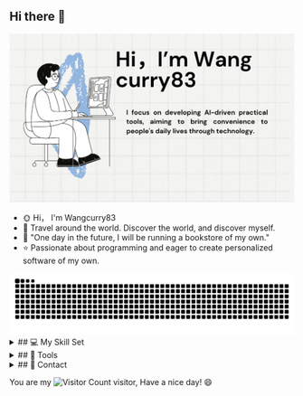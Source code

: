 ## Hi there 👋
![](images/020306.png)


<!--
**wl200203/wl200203** is a ✨ _special_ ✨ repository because its `README.md` (this file) appears on your GitHub profile.

Here are some ideas to get you started:

- 🔭 I’m currently working on ...
- 🌱 I’m currently learning ...
- 👯 I’m looking to collaborate on ...
- 🤔 I’m looking for help with ...
- 💬 Ask me about ...
- 📫 How to reach me: ...
- 😄 Pronouns: ...
- ⚡ Fun fact: ...
-->
- 🌞 Hi， I'm Wangcurry83
- 🏃 Travel around the world. Discover the world, and discover myself.
- 💜 "One day in the future, I will be running a bookstore of my own."
- ⭐️ Passionate about programming and eager to create personalized software of my own.




<picture>
  <source media="(prefers-color-scheme: dark)" srcset="https://raw.githubusercontent.com/wl200203/wl200203/output/github-contribution-grid-snake-dark.svg">
  <source media="(prefers-color-scheme: light)" srcset="https://raw.githubusercontent.com/wl200203/wl200203/output/github-contribution-grid-snake.svg">
  <img alt="github contribution grid snake animation" src="https://raw.githubusercontent.com/wl200203/wl200203/output/github-contribution-grid-snake.svg">
</picture>




<details>
  <summary>## 💻 My Skill Set </summary>
  
<img src="https://img.shields.io/badge/-Python-3776AB?style=flat-square&logo=python&logoColor=white" /> <img src="https://img.shields.io/badge/-C++-00599C?style=flat-square&logo=c%2B%2B&logoColor=white" /> <img src="https://img.shields.io/badge/-C-A8B9CC?style=flat-square&logo=c&logoColor=white" /> <img src="https://img.shields.io/badge/-JavaScript-F7DF1E?style=flat-square&logo=javascript&logoColor=white" /> <img src="https://img.shields.io/badge/-HTML5-E34F26?style=flat-square&logo=html5&logoColor=white" /> <img src="https://img.shields.io/badge/-CSS3-1572B6?style=flat-square&logo=css3" /> 

</details>




<details>
  <summary>## 🔧 Tools </summary>

<code><img width="10%" src="https://www.vectorlogo.zone/logos/visualstudio_code/visualstudio_code-ar21.svg"></code>
<code><img width="10%" src="https://www.vectorlogo.zone/logos/pytorch/pytorch-ar21.svg"></code>
<code><img width="10%" src="https://www.vectorlogo.zone/logos/jupyter/jupyter-ar21.svg"></code>
<br />
<code><img width="10%" src="https://www.vectorlogo.zone/logos/mysql/mysql-ar21.svg"></code>
<code><img width="10%" src="https://www.vectorlogo.zone/logos/github/github-ar21.svg"></code>
<code><img width="10%" src="https://www.vectorlogo.zone/logos/json/json-ar21.svg"></code>

</details>


<details>
  <summary>## 💌 Contact </summary>
  
[![](https://img.shields.io/badge/Instagram-E4405F?style=for-the-badge&logo=instagram&logoColor=white)](https://www.instagram.com/currydong83)
[![](https://img.shields.io/badge/GitHub-181717?style=for-the-badge&logo=github&logoColor=white)](https://github.com/wl200203)
[![](https://img.shields.io/badge/Discord-7289DA?style=for-the-badge&logo=discord&logoColor=white)](https://discord.com/invite/왕욱동)
[![](https://img.shields.io/badge/Email-D14836?style=for-the-badge&logo=gmail&logoColor=white)](mailto:wangcurry33@gmail.com)

</details>








<p>You are my <img src="https://profile-counter.glitch.me/wl200203/count.svg" alt="Visitor Count"> visitor, Have a nice day! 😄</p>






















